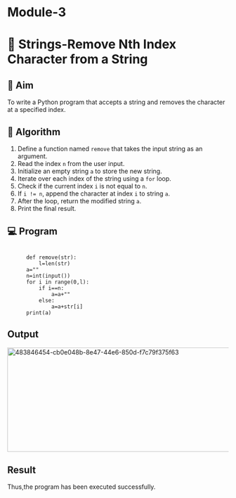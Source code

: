 # Module-3
# 🧹 Strings-Remove Nth Index Character from a String

## 🎯 Aim
To write a Python program that accepts a string and removes the character at a specified index.

## 🧠 Algorithm
1. Define a function named `remove` that takes the input string as an argument.
2. Read the index `n` from the user input.
3. Initialize an empty string `a` to store the new string.
4. Iterate over each index of the string using a `for` loop.
5. Check if the current index `i` is not equal to `n`.
6. If `i != n`, append the character at index `i` to string `a`.
7. After the loop, return the modified string `a`.
8. Print the final result.

## 💻 Program
```

      def remove(str):
          l=len(str)
      a=""
      n=int(input())
      for i in range(0,l):
          if i==n:
              a=a+""
          else:
              a=a+str[i]
      print(a)

```
## Output
<img width="641" height="237" alt="483846454-cb0e048b-8e47-44e6-850d-f7c79f375f63" src="https://github.com/user-attachments/assets/3a91881b-e935-469a-863f-ac9b1d0b8d9e" />

## Result
Thus,the program has been executed successfully.
